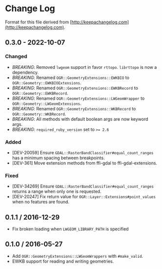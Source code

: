 # Change Log

Format for this file derived from [http://keepachangelog.com](http://keepachangelog.com).

## 0.3.0 - 2022-10-07

### Changed

- _BREAKING_: Removed `lwgeom` support in favor `rttopo`. `librttopo` is now a dependency.
- _BREAKING_: Renamed `OGR::GeometryExtensions::EWKBIO` to `OGR::Geometry::EWKBIOExtensions`.
- _BREAKING_: Renamed `OGR::GeometryExtensions::EWKBRecord` to `OGR::Geometry::EWKBRecord`.
- _BREAKING_: Renamed `OGR::GeometryExtensions::LWGeomWrapper` to `OGR::Geometry::LWGeomExtensions`.
- _BREAKING_: Renamed `OGR::GeometryExtensions::WKBRecord` to `OGR::Geometry::WKBRecord`.
- _BREAKING_: All methods with default boolean args are now keyword args.
- _BREAKING_: `required_ruby_version` set to `>= 2.6`

### Added

- [DEV-20059] Ensure `GDAL::RasterBandClassifier#equal_count_ranges` has a minimum spacing between breakpoints.
- [DEV-361] Move extension methods from ffi-gdal to ffi-gdal-extensions.

### Fixed

- [DEV-34269] Ensure `GDAL::RasterBandClassifier#equal_count_ranges` returns a range when only one is requested.
- [DEV-20247] Fix return value for `OGR::Layer::Extensions#point_values` when no features are found.

## 0.1.1 / 2016-12-29

- Fix broken loading when `LWGEOM_LIBRARY_PATH` is specified

## 0.1.0 / 2016-05-27

- Add `OGR::GeometryExtensions::LWGeomWrappers` with `#make_valid`.
- EWKB support for reading and writing geometries.
